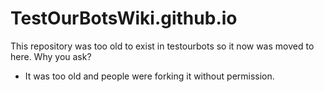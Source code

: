 # TestOurBotsWiki.github.io
This repository was too old to exist in testourbots so it now was moved to here.
Why you ask?
* It was too old and people were forking it without permission.
